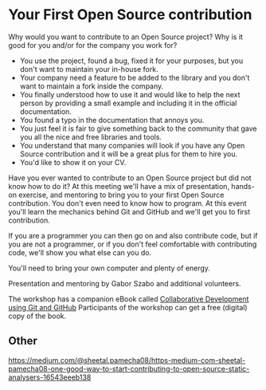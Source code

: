 # Your First Open Source contribution

Why would you want to contribute to an Open Source project? Why is it good for you and/or for the company you work for?

* You use the project, found a bug, fixed it for your purposes, but you don't want to maintain your in-house fork.
* Your company need a feature to be added to the library and you don't want to maintain a fork inside the company.
* You finally understood how to use it and would like to help the next person by providing a small example and including it in the official documentation.
* You found a typo in the documentation that annoys you.
* You just feel it is fair to give something back to the community that gave you all the nice and free libraries and tools.
* You understand that many companies will look if you have any Open Source contribution and it will be a great plus for them to hire you.
* You'd like to show it on your CV.

Have you ever wanted to contribute to an Open Source project but did not know how to do it?
At this meeting we'll have a mix of presentation, hands-on exercise, and mentoring to bring you to your first Open Source contribution.
You don't even need to know how to program. At this event you'll learn the mechanics behind Git and GitHub and we'll get you to first contribution.

If you are a programmer you can then go on and also contribute code, but if you are not a programmer, or if you don't feel comfortable with contributing code, we'll show you what else can you do.

You'll need to bring your own computer and plenty of energy.

Presentation and mentoring by Gabor Szabo and additional volunteers.

The workshop has a companion eBook called [Collaborative Development using Git and GitHub](https://leanpub.com/collab-dev-git/)
Participants of the workshop can get a free (digital) copy of the book.


## Other

https://medium.com/@sheetal.pamecha08/https-medium-com-sheetal-pamecha08-one-good-way-to-start-contributing-to-open-source-static-analysers-16543eeeb138
